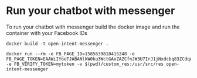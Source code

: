Run your chatbot with messenger
==============================

To run your chatbot with messenger build the docker image and run the container with your Facebook IDs

    docker build -t open-intent-messenger .

    docker run --rm -e FB_PAGE_ID=1585639818415248 -e FB_PAGE_TOKEN=EAAWiIYoeTJABANlkW0ku3WctGAxZAZCfnJW3U7IrJ1jNxdcbq83ZCdqAG91WNc3ODOtA2QNQNJ9S6KFAeeuCL2KqUZAPJyi9gLZCgQfXhpRp959aOQvM1ZCTcAwtDZBpblAgv72Xyf9WVJs1qZBhYwet0Jm30UhbsvqPYvZARIO9SSQZDZD -e FB_VERIFY_TOKEN=mytoken -v $(pwd)/custom_res:/usr/src/res open-intent-messenger
